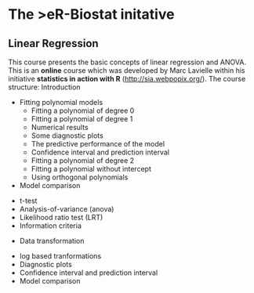 # The >eR-Biostat initative
## Linear Regression

This course presents the basic concepts of linear regression and ANOVA. This is an **online** course which was developed by Marc Lavielle within his initiative **statistics in action with R** (http://sia.webpopix.org/). The course structure:
Introduction

* Fitting polynomial models
  +  Fitting a polynomial of degree 0
  +  Fitting a polynomial of degree 1
  +  Numerical results
  + Some diagnostic plots
  + The predictive performance of the model
  + Confidence interval and prediction interval
  + Fitting a polynomial of degree 2
  +  Fitting a polynomial without intercept
  +  Using orthogonal polynomials
*  Model comparison
  + t-test
  +  Analysis-of-variance (anova)
  + Likelihood ratio test (LRT)
  + Information criteria
*  Data transformation
  + log based tranformations
  +	 Diagnostic plots
  +	 Confidence interval and prediction interval
  +	 Model comparison

